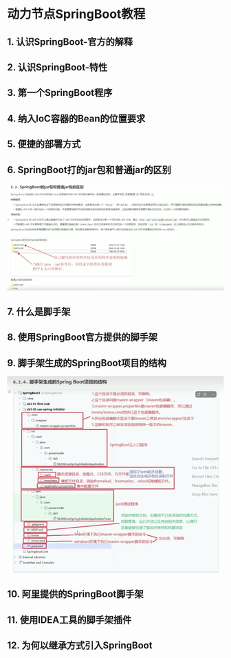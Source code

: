# 动力节点SpringBoot教程

## 1. 认识SpringBoot-官方的解释

## 2. 认识SpringBoot-特性

## 3. 第一个SpringBoot程序

## 4. 纳入IoC容器的Bean的位置要求

## 5. 便捷的部署方式

## 6. SpringBoot打的jar包和普通jar的区别

![img.png](images/006_diff_springboot_normal_jar.png)

## 7. 什么是脚手架

## 8. 使用SpringBoot官方提供的脚手架

## 9. 脚手架生成的SpringBoot项目的结构

![img.png](images/009_springboot_scaffold_file_structure.png)

## 10. 阿里提供的SpringBoot脚手架

## 11. 使用IDEA工具的脚手架插件

## 12. 为何以继承方式引入SpringBoot


